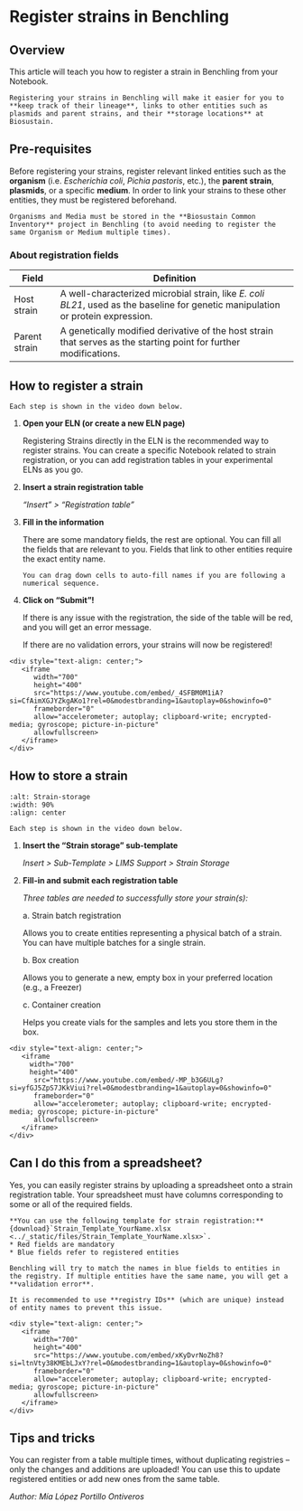 # Register strains in Benchling

## Overview
This article will teach you how to register a strain in Benchling from your Notebook. 

```{note}
Registering your strains in Benchling will make it easier for you to **keep track of their lineage**, links to other entities such as plasmids and parent strains, and their **storage locations** at Biosustain.
```

## Pre-requisites
Before registering your strains, register relevant linked entities such as the **organism** (i.e. *Escherichia coli*, *Pichia pastoris*, etc.), the **parent strain**, **plasmids**, or a specific **medium**. In order to link your strains to these other entities, they must be registered beforehand. 

```{note}
Organisms and Media must be stored in the **Biosustain Common Inventory** project in Benchling (to avoid needing to register the same Organism or Medium multiple times).
```

### About registration fields
|Field         |Definition   |
|--------------|-------------|
|Host strain   |A well-characterized microbial strain, like *E. coli BL21*, used as the baseline for genetic manipulation or protein expression.   |
|Parent strain |A genetically modified derivative of the host strain that serves as the starting point for further modifications.   |

## How to register a strain

```{note}
Each step is shown in the video down below. 
```

1. **Open your ELN (or create a new ELN page)**

    Registering Strains directly in the ELN is the recommended way to register strains. 
    You can create a specific Notebook related to strain registration, or you can add registration tables in your experimental ELNs as you go. 

2. **Insert a strain registration table**

    *“Insert” > “Registration table”*

3. **Fill in the information**

    There are some mandatory fields, the rest are optional. You can fill all the fields that are relevant to you. Fields that link to other entities require the exact entity name.  

    ```{note}
    You can drag down cells to auto-fill names if you are following a numerical sequence.
    ```
4. **Click on “Submit”!**

    If there is any issue with the registration, the side of the table will be red, and you will get an error message. 

    If there are no validation errors, your strains will now be registered!


````{raw} html
<div style="text-align: center;">
   <iframe 
      width="700" 
      height="400" 
      src="https://www.youtube.com/embed/_4SFBM0M1iA?si=CfAimXGJYZkgAKo1?rel=0&modestbranding=1&autoplay=0&showinfo=0" 
      frameborder="0" 
      allow="accelerometer; autoplay; clipboard-write; encrypted-media; gyroscope; picture-in-picture" 
      allowfullscreen>
   </iframe>
</div>
````


## How to store a strain

````{figure} ../_static/images/store-a-strain-v2.png
:alt: Strain-storage
:width: 90%
:align: center

````

```{note}
Each step is shown in the video down below. 
```
1. **Insert the “Strain storage” sub-template**

    *Insert > Sub-Template > LIMS Support > Strain Storage*

2. **Fill-in and submit each registration table** 

    *Three tables are needed to successfully store your strain(s):*

    a. Strain batch registration

    Allows you to create entities representing a physical batch of a strain. You can have multiple batches for a single strain.

    b. Box creation

    Allows you to generate a new, empty box in your preferred location (e.g., a Freezer)

    c. Container creation

    Helps you create vials for the samples and lets you store them in the box. 

````{raw} html
<div style="text-align: center;">
   <iframe 
     width="700"
     height="400" 
      src="https://www.youtube.com/embed/-MP_b3G6ULg?si=yfGJ5ZpS7JKkViui?rel=0&modestbranding=1&autoplay=0&showinfo=0" 
      frameborder="0" 
      allow="accelerometer; autoplay; clipboard-write; encrypted-media; gyroscope; picture-in-picture" 
      allowfullscreen>
   </iframe>
</div>
````



## Can I do this from a spreadsheet?
Yes, you can easily register strains by uploading a spreadsheet onto a strain registration table. Your spreadsheet must have columns corresponding to some or all of the required fields. 

```{important}
**You can use the following template for strain registration:** {download}`Strain_Template_YourName.xlsx <../_static/files/Strain_Template_YourName.xlsx>`.
* Red fields are mandatory
* Blue fields refer to registered entities
```

```{caution}
Benchling will try to match the names in blue fields to entities in the registry. If multiple entities have the same name, you will get a **validation error**. 

It is recommended to use **registry IDs** (which are unique) instead of entity names to prevent this issue.
```

````{raw} html
<div style="text-align: center;">
   <iframe 
      width="700" 
      height="400" 
      src="https://www.youtube.com/embed/xKyDvrNoZh8?si=ltnVty38KMEbLJxY?rel=0&modestbranding=1&autoplay=0&showinfo=0" 
      frameborder="0" 
      allow="accelerometer; autoplay; clipboard-write; encrypted-media; gyroscope; picture-in-picture" 
      allowfullscreen>
   </iframe>
</div>
````


## Tips and tricks

You can register from a table multiple times, without duplicating registries – only the changes and additions are uploaded! You can use this to update registered entities or add new ones from the same table.   


*Author: Mía López Portillo Ontiveros*